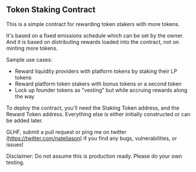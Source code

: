 ## Token Staking Contract

This is a simple contract for rewarding token stakers with more tokens.

It's based on a fixed emissions schedule which can be set by the owner. And it is based on distributing rewards loaded into the contract, not on minting more tokens.

Sample use cases:

- Reward liquidity providers with platform tokens by staking their LP tokens
- Reward platform token stakers with bonus tokens or a second token
- Lock up founder tokens as "vesting" but while accruing rewards along the way

To deploy the contract, you'll need the Staking Token address, and the Reward Token address. Everything else is either initially constructed or can be added later.

GLHF, submit a pull request or ping me on twitter (https://twitter.com/nateliason) if you find any bugs, vulnerabilities, or issues!

Disclaimer: Do not assume this is production ready. Please do your own testing.
